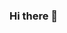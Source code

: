 ### Hi there 👋

<!--
**Somfic/Somfic** is a ✨ _special_ ✨ repository because its `README.md` (this file) appears on your GitHub profile.

[![Somfic's GitHub stats](https://github-readme-stats.vercel.app/api?username=somfic)](https://github.com/anuraghazra/github-readme-stats)
-->
